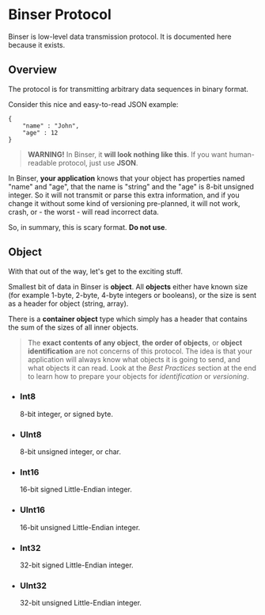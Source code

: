 Binser Protocol
===============

Binser is low-level data transmission protocol. It is documented here
because it exists.

Overview
--------

The protocol is for transmitting arbitrary data sequences in binary format.

Consider this nice and easy-to-read JSON example:

```
{
    "name" : "John",
    "age" : 12
}
```

> __WARNING!__ In Binser, it __will look nothing like this__. 
> If you want human-readable protocol, just use __JSON__.

In Binser, __your application__ knows that your object has properties
named "name" and "age", that the name is "string" and the "age" is 8-bit
unsigned integer. So it will not transmit or parse this extra information,
and if you change it without some kind of versioning pre-planned, it will
not work, crash, or - the worst - will read incorrect data.

So, in summary, this is scary format. __Do not use__.

Object
------

With that out of the way, let's get to the exciting stuff.

Smallest bit of data in Binser is __object__. All __objects__ either have
known size (for example 1-byte, 2-byte, 4-byte integers or booleans), or
the size is sent as a header for object (string, array).

There is a __container object__ type which simply has a header that contains
the sum of the sizes of all inner objects.

> The __exact contents of any object__, __the order of objects__, or 
> __object identification__ are not concerns of this protocol. The 
> idea is that your application will always know what objects it is 
> going to send, and what objects it can read. Look at the *Best Practices* 
> section at the end to learn how to prepare your objects for
> *identification* or *versioning*.

* ### Int8

  8-bit integer, or signed byte.

* ### UInt8

  8-bit unsigned integer, or char.

* ### Int16

  16-bit signed Little-Endian integer.

* ### UInt16

  16-bit unsigned Little-Endian integer.

* ### Int32

  32-bit signed Little-Endian integer.

* ### UInt32

  32-bit unsigned Little-Endian integer.